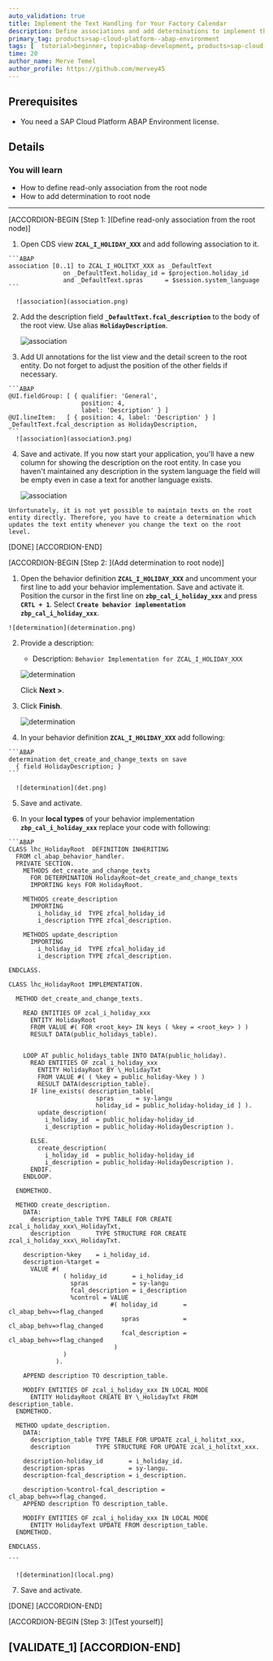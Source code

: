 ```yaml
---
auto_validation: true
title: Implement the Text Handling for Your Factory Calendar
description: Define associations and add determinations to implement the text handling for your factory calendar.
primary_tag: products>sap-cloud-platform--abap-environment
tags: [  tutorial>beginner, topic>abap-development, products>sap-cloud-platform ]
time: 20
author_name: Merve Temel
author_profile: https://github.com/mervey45
---
```


## Prerequisites  
- You need a SAP Cloud Platform ABAP Environment license.

## Details
### You will learn  
- How to define read-only association from the root node
- How to add determination to root node


---
[ACCORDION-BEGIN [Step 1: ](Define read-only association from the root node)]

  1. Open CDS view **`ZCAL_I_HOLIDAY_XXX`** and add following association to it.

    ```ABAP
    association [0..1] to ZCAL_I_HOLITXT_XXX as _DefaultText
                   on _DefaultText.holiday_id = $projection.holiday_id
                   and _DefaultText.spras      = $session.system_language
    ```

      ![association](association.png)

  2. Add the description field **`_DefaultText.fcal_description`** to the body of the root view. Use alias **`HolidayDescription`**.

      ![association](association2.png)

  3. Add UI annotations for the list view and the detail screen to the root entity. Do not forget to adjust the position of the other fields if necessary.

    ```ABAP
    @UI.fieldGroup: [ { qualifier: 'General',
                        position: 4,
                        label: 'Description' } ]
    @UI.lineItem:   [ { position: 4, label: 'Description' } ]
    _DefaultText.fcal_description as HolidayDescription,
    ```
      ![association](association3.png)

  4. Save and activate. If you now start your application, you'll have a new column for showing the description on the root entity. In case you haven't maintained any description in the system language the field will be empty even in case a text for another language exists.

      ![association](association4.png)

    Unfortunately, it is not yet possible to maintain texts on the root entity directly. Therefore, you have to create a determination which updates the text entity whenever you change the text on the root level.

[DONE]
[ACCORDION-END]

[ACCORDION-BEGIN [Step 2: ](Add determination to root node)]

  1. Open the behavior definition **`ZCAL_I_HOLIDAY_XXX`**  and uncomment your first line to add your behavior implementation. Save and activate it. Position the cursor in the first line on **`zbp_cal_i_holiday_xxx`** and press **`CRTL + 1`**. Select **`Create behavior implementation zbp_cal_i_holiday_xxx`**.

    ![determination](determination.png)

  2. Provide a description:
     - Description: `Behavior Implementation for ZCAL_I_HOLIDAY_XXX`

     ![determination](determination2.png)

     Click **Next >**.

  3. Click **Finish**.

      ![determination](determination3.png)

  4. In your behavior definition **`ZCAL_I_HOLIDAY_XXX`** add following:

    ```ABAP
    determination det_create_and_change_texts on save
      { field HolidayDescription; }
    ```

      ![determination](det.png)

  5. Save and activate.

  6. In your **local types** of your behavior implementation **`zbp_cal_i_holiday_xxx`** replace your code with following:

    ```ABAP
    CLASS lhc_HolidayRoot  DEFINITION INHERITING
      FROM cl_abap_behavior_handler.
      PRIVATE SECTION.
        METHODS det_create_and_change_texts
          FOR DETERMINATION HolidayRoot~det_create_and_change_texts
          IMPORTING keys FOR HolidayRoot.

        METHODS create_description
          IMPORTING
            i_holiday_id  TYPE zfcal_holiday_id
            i_description TYPE zfcal_description.

        METHODS update_description
          IMPORTING
            i_holiday_id  TYPE zfcal_holiday_id
            i_description TYPE zfcal_description.

    ENDCLASS.

    CLASS lhc_HolidayRoot IMPLEMENTATION.

      METHOD det_create_and_change_texts.

        READ ENTITIES OF zcal_i_holiday_xxx
          ENTITY HolidayRoot
          FROM VALUE #( FOR <root_key> IN keys ( %key = <root_key> ) )
          RESULT DATA(public_holidays_table).


        LOOP AT public_holidays_table INTO DATA(public_holiday).
          READ ENTITIES OF zcal_i_holiday_xxx
            ENTITY HolidayRoot BY \_HolidayTxt
            FROM VALUE #( ( %key = public_holiday-%key ) )
            RESULT DATA(description_table).
          IF line_exists( description_table[
                            spras      = sy-langu
                            holiday_id = public_holiday-holiday_id ] ).
            update_description(
              i_holiday_id  = public_holiday-holiday_id
              i_description = public_holiday-HolidayDescription ).

          ELSE.
            create_description(
              i_holiday_id  = public_holiday-holiday_id
              i_description = public_holiday-HolidayDescription ).
          ENDIF.
        ENDLOOP.

      ENDMETHOD.

      METHOD create_description.
        DATA:
          description_table TYPE TABLE FOR CREATE zcal_i_holiday_xxx\_HolidayTxt,
          description       TYPE STRUCTURE FOR CREATE zcal_i_holiday_xxx\_HolidayTxt.

        description-%key    = i_holiday_id.
        description-%target =
          VALUE #(
                   ( holiday_id       = i_holiday_id
                     spras            = sy-langu
                     fcal_description = i_description
                     %control = VALUE
                                #( holiday_id       = cl_abap_behv=>flag_changed
                                   spras            = cl_abap_behv=>flag_changed
                                   fcal_description = cl_abap_behv=>flag_changed
                                 )
                   )
                 ).

        APPEND description TO description_table.

        MODIFY ENTITIES OF zcal_i_holiday_xxx IN LOCAL MODE
          ENTITY HolidayRoot CREATE BY \_HolidayTxt FROM description_table.
      ENDMETHOD.

      METHOD update_description.
        DATA:
          description_table TYPE TABLE FOR UPDATE zcal_i_holitxt_xxx,
          description       TYPE STRUCTURE FOR UPDATE zcal_i_holitxt_xxx.

        description-holiday_id       = i_holiday_id.
        description-spras            = sy-langu.
        description-fcal_description = i_description.

        description-%control-fcal_description = cl_abap_behv=>flag_changed.
        APPEND description TO description_table.

        MODIFY ENTITIES OF zcal_i_holiday_xxx IN LOCAL MODE
          ENTITY HolidayText UPDATE FROM description_table.
      ENDMETHOD.

    ENDCLASS.

    ```

      ![determination](local.png)

  7. Save and activate.

[DONE]
[ACCORDION-END]

[ACCORDION-BEGIN [Step 3: ](Test yourself)]

[VALIDATE_1]
[ACCORDION-END]
---
